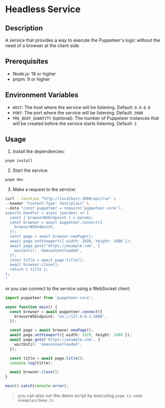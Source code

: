 # Headless Service

## Description

A service that provides a way to execute the Puppeteer's logic without the need of a browser at the client side.

## Prerequisites

- Node.js: 18 or higher
- pnpm: 9 or higher

## Environment Variables

- `HOST`: The host where the service will be listening. Default: `0.0.0.0`
- `PORT`: The port where the service will be listening. Default: `3000`
- `PRE_BOOT_QUANTITY` (optional): The number of Puppeteer instances that will be created before the service starts listening. Default: `3`

## Usage

1. Install the dependencies:

```bash
pnpm install
```

2. Start the service:

```bash
pnpm dev
```

3. Make a request to the service:

```bash
curl --location "http://localhost:3000/api/run" \
--header "Content-Type: text/plain" \
--data "const puppeteer = require('puppeteer-core');
exports.handler = async (params) => {
  const { browserWSEndpoint } = params;
  const browser = await puppeteer.connect({
    browserWSEndpoint,
  });
  const page = await browser.newPage();
  await page.setViewport({ width: 1920, height: 1080 });
  await page.goto('https://example.com', {
    waitUntil: 'domcontentloaded',
  });
  const title = await page.title();
  await browser.close();
  return { title };
};
"
```

or you can connect to the service using a WebSocket client:

```typescript
import puppeteer from 'puppeteer-core';

async function main() {
  const browser = await puppeteer.connect({
    browserWSEndpoint: 'ws://127.0.0.1:3000',
  });

  const page = await browser.newPage();
  await page.setViewport({ width: 1920, height: 1080 });
  await page.goto('https://example.com', {
    waitUntil: 'domcontentloaded',
  });

  const title = await page.title();
  console.log(title);

  await browser.close();
}

main().catch(console.error);
```

> you can also run the demo script by executing `pnpm ts-node examples/demo.ts`
